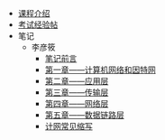 - [课程介绍](docs/课内笔记/大三下/计算机网络/README.md)
- [考试经验帖](docs/课内笔记/大三下/计算机网络/考试经验帖.md)
- 笔记
  - 李彦筱
    - [笔记前言](docs/课内笔记/大三下/计算机网络/笔记/李彦筱/笔记前言.md)
    - [第一章——计算机网络和因特网](docs/课内笔记/大三下/计算机网络/笔记/李彦筱/第一章——计算机网络和因特网.md)
    - [第二章——应用层](docs/课内笔记/大三下/计算机网络/笔记/李彦筱/chapter02-application-layer.md)
    - [第三章——传输层](docs/课内笔记/大三下/计算机网络/笔记/李彦筱/chapter03-transport-layer.md)
    - [第四章——网络层](docs/课内笔记/大三下/计算机网络/笔记/李彦筱/chapter04-NetworkLayer.md)
    - [第五章——数据链路层](docs/课内笔记/大三下/计算机网络/笔记/李彦筱/chapter05-数据链路层.md)
    - [计网常见缩写](docs/课内笔记/大三下/计算机网络/笔记/李彦筱/计网常见缩写大全.md)